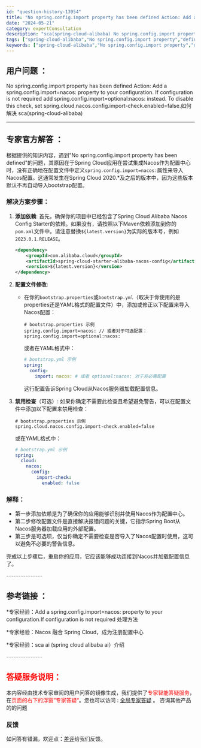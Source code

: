 ```yaml
---
id: "question-history-13954"
title: "No spring.config.import property has been defined Action: Add a spring.config.import=nacos: property to your configuration. If configuration is not required add spring.config.import=optional:nacos: instead. To disable this check, set spring.cloud.nacos.config.import-check.enabled=false.如何解决 sca(spring-cloud-alibaba)"
date: "2024-05-21"
category: expertConsultation
description: "sca(spring-cloud-alibaba) No spring.config.import property has been defined Action: Add a spring.config.import=nacos: property to your configuration. If configuration is not required add spring.config.import=optional:nacos: instead. To disable this check, set spring.cloud.nacos.config.import-check.enabled=false.如何解决"
tags: ["spring-cloud-alibaba","No spring.config.import property","defined","Action","Add","spring.config.import=nacos:","configuration","optional:nacos:","disable","spring.cloud.nacos.config.import-check.enabled=false"]
keywords: ["spring-cloud-alibaba","No spring.config.import property","defined","Action","Add","spring.config.import=nacos:","configuration","optional:nacos:","disable","spring.cloud.nacos.config.import-check.enabled=false"]
---
```


## 用户问题 ： 
 No spring.config.import property has been defined Action: Add a spring.config.import=nacos: property to your configuration. If configuration is not required add spring.config.import=optional:nacos: instead. To disable this check, set spring.cloud.nacos.config.import-check.enabled=false.如何解决 sca(spring-cloud-alibaba) 

---------------
## 专家官方解答 ：

根据提供的知识内容，遇到"No spring.config.import property has been defined"的问题，其原因在于Spring Cloud应用在尝试集成Nacos作为配置中心时，没有正确地在配置文件中定义`spring.config.import=nacos:`属性来导入Nacos配置。这通常发生在Spring Cloud 2020.*及之后的版本中，因为这些版本默认不再自动导入bootstrap配置。

### 解决方案步骤：

1. **添加依赖**: 首先，确保你的项目中已经包含了Spring Cloud Alibaba Nacos Config Starter的依赖。如果没有，请按照以下Maven依赖添加到你的`pom.xml`文件中。请注意替换`${latest.version}`为实际的版本号，例如`2023.0.1.RELEASE`。

   ```xml
   <dependency>
       <groupId>com.alibaba.cloud</groupId>
       <artifactId>spring-cloud-starter-alibaba-nacos-config</artifactId>
       <version>${latest.version}</version>
   </dependency>
   ```

2. **配置文件修改**:
   - 在你的`bootstrap.properties`或`bootstrap.yml`（取决于你使用的是properties还是YAML格式的配置文件）中，添加或修正以下配置来导入Nacos配置：

     ```properties
     # bootstrap.properties 示例
     spring.config.import=nacos: // 或者对于可选配置：spring.config.import=optional:nacos:
     ```

     或者在YAML格式中：

     ```yaml
     # bootstrap.yml 示例
     spring:
       config:
         import: nacos: # 或者 optional:nacos: 对于非必需配置
     ```

     这行配置告诉Spring Cloud从Nacos服务器加载配置信息。

3. **禁用检查**（可选）:
   如果你确定不需要此检查且希望避免警告，可以在配置文件中添加以下配置来禁用检查：

   ```properties
   # bootstrap.properties 示例
   spring.cloud.nacos.config.import-check.enabled=false
   ```

   或在YAML格式中：

   ```yaml
   # bootstrap.yml 示例
   spring:
     cloud:
       nacos:
         config:
           import-check:
             enabled: false
   ```

### 解释：
- 第一步添加依赖是为了确保你的应用能够识别并使用Nacos作为配置中心。
- 第二步修改配置文件是直接解决报错问题的关键，它指示Spring Boot从Nacos服务器加载应用的外部配置。
- 第三步是可选项，仅当你确定不需要检查是否导入了Nacos配置时使用，这可以避免不必要的警告信息。

完成以上步骤后，重启你的应用，它应该能够成功连接到Nacos并加载配置信息了。


<font color="#949494">---------------</font> 


## 参考链接 ：

*专家经验：Add a spring.config.import=nacos: property to your configuration.If configuration is not required 处理方法 
 
 *专家经验：Nacos 融合 Spring Cloud，成为注册配置中心 
 
 *专家经验：sca ai (spring cloud alibaba ai）介绍 


 <font color="#949494">---------------</font> 
 


## <font color="#FF0000">答疑服务说明：</font> 

本内容经由技术专家审阅的用户问答的镜像生成，我们提供了<font color="#FF0000">专家智能答疑服务</font>，在<font color="#FF0000">页面的右下的浮窗”专家答疑“</font>。您也可以访问 : [全局专家答疑](https://opensource.alibaba.com/chatBot) 。 咨询其他产品的的问题

### 反馈
如问答有错漏，欢迎点：[差评](https://ai.nacos.io/user/feedbackByEnhancerGradePOJOID?enhancerGradePOJOId=13955)给我们反馈。
